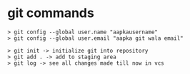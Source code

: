 # git commands 

<!-- for first time users -->
    > git config --global user.name "aapkausername"
    > git config --global user.email "aapka git wala email"

<!-- For user who are using git -->
    > git init -> initialize git into repository
    > git add . -> add to staging area
    > git log -> see all changes made till now in vcs
